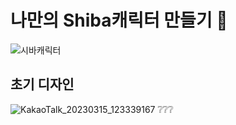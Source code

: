 # 나만의 Shiba캐릭터 만들기 🐶
![시바캐릭터](https://user-images.githubusercontent.com/96939334/225199752-9fc4dfe1-aa36-4e2d-bd8a-7d5189cea2fd.gif)

## 초기 디자인 
![KakaoTalk_20230315_123339167](https://user-images.githubusercontent.com/96939334/225199806-7ebdde0e-5147-49cd-a686-90026d518ad6.jpg)
❔❔❔
